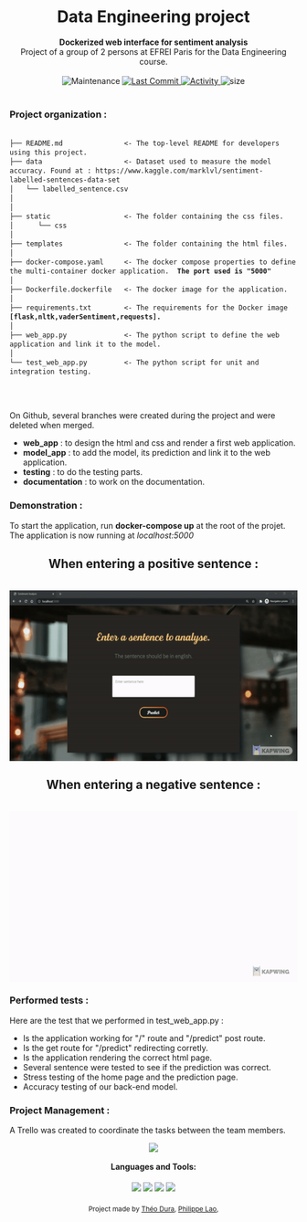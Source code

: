 <h1 align="center">Data Engineering project</h1>

<div align="center">
   <strong> Dockerized web interface for sentiment analysis </strong>
</div>
<div align="center">
  Project of a group of 2 persons at EFREI Paris for the Data Engineering course.
</div>

<br />

<div align="center">
  <!-- Maintenance -->
    <img src="https://img.shields.io/maintenance/yes/2021?style=for-the-badge"
      alt="Maintenance" />
  <!-- Last Commit -->
  <a href="https://github.com/EFR-AI/AIBSIF/commit/main">
    <img src="https://img.shields.io/github/last-commit/Duramann/Data_engineering_project?style=for-the-badge"
      alt="Last Commit" />
  </a>
  <!-- Activity -->
  <a href="https://github.com/EFR-AI/AIBSIF/graphs/commit-activity">
    <img src="https://img.shields.io/github/commit-activity/w/Duramann/Data_engineering_project?style=for-the-badge"
      alt="Activity" />
  </a>
  <!-- PR -->
  <!--  <img src="https://img.shields.io/github/status/contexts/pulls/Duramann/Data_engineering_project/0?style=for-the-badge"-->
  <!--    alt="pulls" />-->
  <!-- Size -->
    <img src="https://img.shields.io/github/repo-size/Duramann/Data_engineering_project?style=for-the-badge"
      alt="size" />
</div>

<br />

### Project organization : <br />

<pre><code class="language-nohighlight">
├── README.md               &lt;- The top-level README for developers using this project.
├── data                    &lt;- Dataset used to measure the model accuracy. Found at : https://www.kaggle.com/marklvl/sentiment-labelled-sentences-data-set
│   └── labelled_sentence.csv   
│   
│
├── static                  &lt;- The folder containing the css files.
│      └── css       
│ 
├── templates               &lt;- The folder containing the html files.
│
├── docker-compose.yaml     &lt;- The docker compose properties to define the multi-container docker application. <strong> The port used is "5000" </strong>
│
├── Dockerfile.dockerfile   &lt;- The docker image for the application.
│
├── requirements.txt        &lt;- The requirements for the Docker image <strong>[flask,nltk,vaderSentiment,requests].</strong>
│
├── web_app.py              &lt;- The python script to define the web application and link it to the model.
│
└── test_web_app.py         &lt;- The python script for unit and integration testing.

</code></pre><br />

On Github, several branches were created during the project and were deleted when merged.

* __web_app__ : to design the html and css and render a first web application.
* __model_app__ : to add the model, its prediction and link it to the web application.
* __testing__ : to do the testing parts.
* __documentation__ : to work on the documentation.

### Demonstration : 

<p> To start the application, run <strong>docker-compose up</strong> at the root of the projet. The application is now running at <em>localhost:5000</em>

<div align="center">
<h2> When entering a positive sentence : </h2> <br />
<img align="center" src="static/Positive.gif" /> <br />
<h2> When entering a negative sentence : </h2> <br />
<img align="center" src="static/Negative.gif" />
</div>

### Performed tests :

Here are the test that we performed in test_web_app.py : 

* Is the application working for "/" route and "/predict" post route.
* Is the get route for "/predict" redirecting corretly.
* Is the application rendering the correct html page.
* Several sentence were tested to see if the prediction was correct.
* Stress testing of the home page and the prediction page.
* Accuracy testing of our back-end model.

### Project Management : <br />

A Trello was created to coordinate the tasks between the team members.

<div align="center">
  
  <a href="https://trello.com/b/X5G8QLou/data-engineering-project"><img width="300px" src="https://logos-world.net/wp-content/uploads/2021/02/Trello-Logo.png"/></a>
</div>

<div align="center">
<strong> Languages and Tools: </strong>
</div>
<br />
<div align="center">
<img align="center" width="60px" src="https://cdn.jsdelivr.net/gh/devicons/devicon/icons/html5/html5-original.svg" />
<img align="center" width="60px" src="https://cdn.jsdelivr.net/gh/devicons/devicon/icons/css3/css3-original.svg"/>
<img align="center" width="60px" src="https://cdn.jsdelivr.net/gh/devicons/devicon/icons/python/python-original.svg"/>
<img align="center" width="60px" src="https://cdn.jsdelivr.net/gh/devicons/devicon/icons/docker/docker-original.svg" />
</div>

<br />

<div align="center">
  <sub>Project made by
  <a href="https://github.com/Duramann">Théo Dura</a>,
  <a href="https://github.com/plao1996">Philippe Lao</a>,
  </a>
</div>



